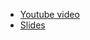 * [Youtube video](https://www.youtube.com/watch?v=syeGtMWZwlM&feature=youtu.be)
* [Slides](https://rolling-scopes-school.github.io/helias17-JS2020Q3/presentation/)

